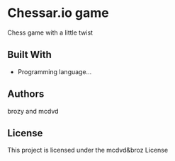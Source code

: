 # Chessar.io game

Chess game with a little twist


## Built With

* Programming language...




## Authors

brozy and mcdvd


## License

This project is licensed under the mcdvd&broz License

